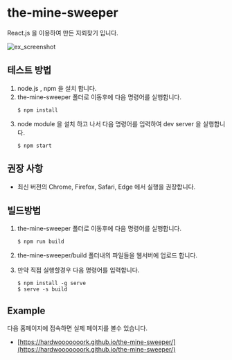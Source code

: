 # the-mine-sweeper
React.js 을 이용하여 만든 지뢰찾기 입니다.

![ex_screenshot](./imgs/img1.gif)


## 테스트 방법
1. node.js , npm 을 설치 합니다.
2. the-mine-sweeper 폴더로 이동후에 다음 명령어를 실행합니다.
    ```shell
    $ npm install
    ```
3. node module 을 설치 하고 나서 다음 명령어를 입력하여 dev server 을 실행합니다.
    ```shell
    $ npm start
    ```

## 권장 사항
- 최신 버젼의 Chrome, Firefox, Safari, Edge 에서 실행을 권장합니다.

## 빌드방법
1. the-mine-sweeper 폴더로 이동후에 다음 명령어를 실행합니다.
    ```shell
    $ npm run build
    ```

2. the-mine-sweeper/build 폴더내의 파일들을 웹서버에 업로드 합니다.

3. 만약 직접 실행할경우 다음 명령어를 입력합니다.
    ```shell
    $ npm install -g serve
    $ serve -s build
    ```

## Example
다음 홈페이지에 접속하면 실제 페이지를 볼수 있습니다.
- [https://hardwooooooork.github.io/the-mine-sweeper/](https://hardwooooooork.github.io/the-mine-sweeper/)